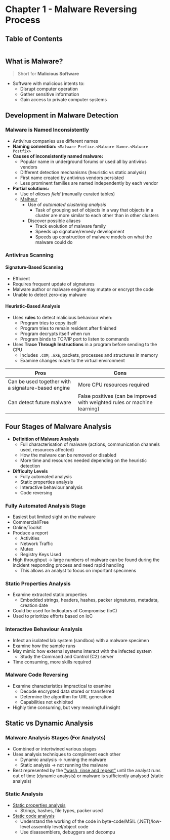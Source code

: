 # Chapter 1 - Malware Reversing Process

## Table of Contents
```toc
```


## What is Malware?
> Short for **Malicious Software**

- Software with malicious intents to:
	- Disrupt computer operation
	- Gather sensitive information
	- Gain access to private computer systems

## Development in Malware Detection
### Malware is Named Inconsistently
- Antivirus companies use different names
- **Naming convention:** `<Malware Prefix>.<Malware Name>.<Malware Postfix>`
- **Causes of inconsistently named malware:**
	- Popular name in underground forums or used all by antivirus vendors
	- Different detection mechanisms (heuristic vs static analysis)
	- First name created by antivirus vendors persisted
	- Less prominent families are named independently by each vendor
- **Partial solutions:**
	- Use of *aliases field* (manually curated tables)
	- <u>Malheur</u>
		- Use of *automated clustering analysis*
			- Task of grouping set of objects in a way that objects in a cluster are more similar to each other than in other clusters
		- Discover possible aliases
			- Track evolution of malware family
			- Speeds up signature/remedy development
			- Speeds up construction of malware models on what the malware could do

### Antivirus Scanning
#### Signature-Based Scanning
- Efficient
- Requires frequent update of signatures
- Malware author or malware engine may mutate or encrypt the code
- Unable to detect zero-day malware

#### Heuristic-Based Analysis
- Uses **rules** to detect malicious behaviour when:
	- Program tries to copy itself
	- Program tries to remain resident after finished
	- Program decrypts itself when run
	- Program binds to TCP/IP port to listen to commands
- Uses **Trace Through Instructions** in a program before sending to the CPU
	- Includes `.COM`, `.EXE`, packets, processes and structures in memory
	- Examine changes made to the virtual environment

| Pros                                               | Cons                                                                      |
| -------------------------------------------------- | ------------------------------------------------------------------------- |
| Can be used together with a signature-based engine | More CPU resources required                                               |
| Can detect future malware                          | False positives (can be improved with weighted rules or machine learning) |

## Four Stages of Malware Analysis
- **Definition of Malware Analysis**
	- Full characterisation of malware (actions, communication channels used, resources affected)
	- How the malware can be removed or disabled
	- More time and resources needed depending on the heuristic detection
- **Difficulty Levels**
	- Fully automated analysis
	- Static properties analysis
	- Interactive behaviour analysis
	- Code reversing

### Fully Automated Analysis Stage
- Easiest but limited sight on the malware
- Commercial/Free
- Online/Toolkit
- Produce a report
	- Activities
	- Network Traffic
	- Mutex
	- Registry Keys Used
- High throughput -> large numbers of malware can be found during the incident responding process and need rapid handling
	- This allows an analyst to focus on important specimens

### Static Properties Analysis
- Examine extracted static properties
	- Embedded strings, headers, hashes, packer signatures, metadata, creation date
- Could be used for Indicators of Compromise (IoC)
- Used to prioritize efforts based on IoC

### Interactive Behaviour Analysis
- Infect an isolated lab system (sandbox) with a malware specimen
- Examine how the sample runs
- May mimic how external systems interact with the infected system
	- Study the Command and Control (C2) server
- Time consuming, more skills required

### Malware Code Reversing
- Examine characteristics impractical to examine
	- Decode encrypted data stored or transferred
	- Determine the algorithm for URL generation
	- Capabilities not exhibited
- Highly time consuming, but very meaningful insight

## Static vs Dynamic Analysis
### Malware Analysis Stages (For Analysts)
- Combined or intertwined various stages
- Uses analysis techniques to compliment each other
	- Dynamic analysis -> running the malware
	- Static analysis -> not running the malware
- Best represented by the <u>"wash, rinse and repeat"</u> until the analyst runs out of time (dynamic analysis) or malware is sufficiently analysed (static analysis) 

### Static Analysis
- <u>Static properties analysis</u>
	- Strings, hashes, file types, packer used
- <u>Static code analysis</u>
	- Understand the working of the code in byte-code/MSIL (.NET)/low-level assembly level/object code
	- Use disassemblers, debuggers and decompu